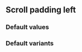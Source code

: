 ## Scroll padding left

<!-- <values.scrollPaddingLeft> -->
### Default values

<!-- </values.scrollPaddingLeft> -->

<!-- <variants.scrollPaddingLeft> -->
### Default variants

<!-- </variants.scrollPaddingLeft> -->
